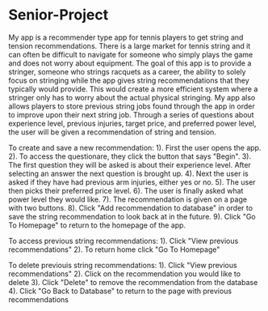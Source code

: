 # Senior-Project
My app is a recommender type app for tennis players to get string and tension recommendations. There is a large market for tennis string
and it can often be difficult to navigate for someone who simply plays the game and does not worry about equipment. The goal of this app 
is to provide a stringer, someone who strings racquets as a career, the ability to solely focus on stringing while the app gives string
recommendations that they typically would provide. This would create a more efficient system where a stringer only has to worry about
the actual physical stringing. My app also allows players to store previous string jobs found through the app in order to improve upon 
their next string job. Through a series of questions about experience level, previous injuries, target price, and preferred power level,
the user will be given a recommendation of string and tension.

To create and save a new recommendation:
1). First the user opens the app. 
2). To access the questionare, they click the button that says "Begin". 
3). The first question they will be asked is about their experience level. After selecting an answer the next question is brought up.
4). Next the user is asked if they have had previous arm injuries, either yes or no.
5). The user then picks their preferred price level.
6). The user is finally asked what power level they would like.
7). The recommendation is given on a page with two buttons.
8). Click "Add recommendation to database" in order to save the string recommendation to look back at in the future.
9). Click "Go To Homepage" to return to the homepage of the app.

To access previous string recommendations:
1). Click "View previous recommendations"
2). To return home click "Go To Homepage"

To delete previouis string recommendations:
1). Click "View previous recommendations"
2). Click on the recommendation you would like to delete
3). Click "Delete" to remove the recommendation from the database
4). Click "Go Back to Database" to return to the page with previous recommendations
